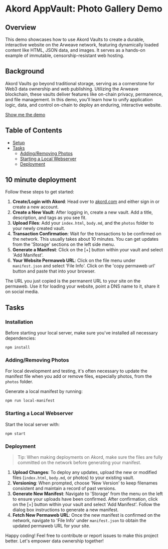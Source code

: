 # Akord AppVault: Photo Gallery Demo

## Overview

This demo showcases how to use Akord Vaults to create a durable, interactive website on the Arweave network, featuring dynamically loaded content like HTML, JSON data, and images. It serves as a hands-on example of immutable, censorship-resistant web hosting.

## Background

Akord Vaults go beyond traditional storage, serving as a cornerstone for Web3 data ownership and web publishing. Utilizing the Arweave blockchain, these vaults deliver features like on-chain privacy, permanence, and file management. In this demo, you'll learn how to unify application logic, data, and control on-chain to deploy an enduring, interactive website.

[Show me the demo](https://arweave.net/5OlDnd28hxVtDLnVkHdJE04vR_DtRvXspSi96j2yMRM)

## Table of Contents

- [Setup](#setup)
- [Tasks](#tasks)
  - [Adding/Removing Photos](#addingremoving-photos)
  - [Starting a Local Webserver](#starting-a-local-webserver)
  - [Deployment](#deployment)

## 10 minute deployment

Follow these steps to get started:

1. **Create/Login with Akord**: Head over to [akord.com](https://www.akord.com) and either sign in or create a new account.
2. **Create a New Vault**: After logging in, create a new vault. Add a title, description, and tags as you see fit.
3. **Upload Files**: Add your `index.html`, `body.md`, and the `photos` folder to your newly created vault.
4. **Transaction Confirmation**: Wait for the transactions to be confirmed on the network. This usually takes about 10 minutes. You can get updates from the 'Storage' sections on the left side menu.
5. **Generate a Manifest**: Click on the [+] button within your vault and select 'Add Manifest'.
6. **Your Website Permaweb URL**: Click on the file menu under `manifest.json` and select 'File Info'. Click on the 'copy permaweb url' button and paste that into your browser.

The URL you just copied is the permanent URL to your site on the permaweb. Use it for loading your website, point a DNS name to it, share it on social media.

## Tasks

### Installation

Before starting your local server, make sure you've installed all necessary dependencies:

```
npm install
```

### Adding/Removing Photos

For local development and testing, it's often necessary to update the manifest file when you add or remove files, especially photos, from the `photos` folder.

Generate a local manifest by running:

```
npm run local-manifest
```

### Starting a Local Webserver

Start the local server with:

```
npm start
```

### Deployment

> Tip: When making deployments on Akord, make sure the files are fully committed on the network before generating your manifest.

1. **Upload Changes**: To deploy any updates, upload the new or modified files (`index.html`, `body.md`, or photos) to your existing vault.
2. **Versioning**: When prompted, choose 'New Version' to keep filenames consistent and maintain a record of past versions.
3. **Generate New Manifest**: Navigate to 'Storage' from the menu on the left to ensure your uploads have been confirmed. After confirmation, click on the [+] button within your vault and select 'Add Manifest'. Follow the dialog box instructions to generate a new manifest.
4. **Fetch New Permaweb URL**: Once the new manifest is confirmed on the network, navigate to 'File Info' under `manifest.json` to obtain the updated permaweb URL for your site.

Happy coding! Feel free to contribute or report issues to make this project better. Let's empower data ownership together!
